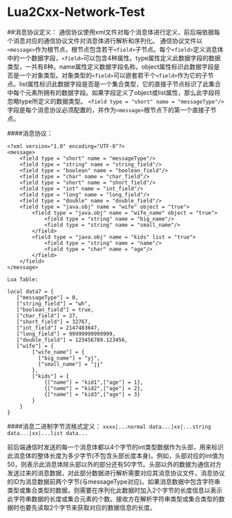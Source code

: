 Lua2Cxx-Network-Test
====================

##消息协议定义：
通信协议使用xml文件对每个消息体进行定义，前后端依据每个消息对应的通信协议文件对消息体进行解析和序列化。
通信协议文件以`<message>`作为根节点，根节点包含若干`<field>`子节点。每个`<field>`定义消息体中的一个数据字段，`<field>`可以包含4种属性。type属性定义此数据字段的数据类型，一共有8种。name属性定义数据字段名称。object属性标识此数据字段是否是一个对象类型。对象类型的`<field>`可以嵌套若干个`<field>`作为它的子节点。list属性标识此数据字段是否是一个集合类型，它的直接子节点标识了此集合中每个元素所拥有的数据字段。如果字段定义了object或list属性，那么此字段将忽略type所定义的数据类型。
```<field type = "short" name = "messageType"/>```字段是每个消息协议必须配置的，并作为`<message>`根节点下的第一个直接子节点。

####消息协议：
```
<?xml version="1.0" encoding="UTF-8"?>
<message>
    <field type = "short" name = "messageType"/>
    <field type = "string" name = "string_field"/>
    <field type = "boolean" name = "boolean_field"/>
    <field type = "char" name = "char_field"/>
    <field type = "short" name = "short_field"/>
    <field type = "int" name = "int_field"/>
    <field type = "long" name = "long_field"/>
    <field type = "double" name = "double_field"/>
    <field type = "java.obj" name = "wife" object = "true">
        <field type = "java.obj" name = "wife_name" object = "true">
            <field type = "string" name = "big_name"/>
            <field type = "string" name = "small_name"/>
        </field>
        <field type = "java.obj" name = "kids" list = "true">
            <field type = "string" name = "name"/>
            <field type = "char" name = "age"/>
        </field> 
    </field>
</message>

Lua Table:

local data7 = {
   ["messageType"] = 0,
   ["string_field"] = "wh",
   ["boolean_field"] = true,
   ["char_field"] = 27,
   ["short_field"] = 32767,
   ["int_field"] = 2147483647,
   ["long_field"] = 99999999999999,
   ["double_field"] = 123456789.123456,
   ["wife"] = {
        ["wife_name"] = {
          ["big_name"] = "yj",
          ["small_name"] = "jj"
        },
        ["kids"] = {
            {["name"] = "kid1",["age"] = 1},
            {["name"] = "kid2",["age"] = 2},
            {["name"] = "kid3",["age"] = 3}
        }
    }
}
```
####消息二进制字节流格式定义：
```xxxx|...normal data...|xx|...string data...|xx|...list data...```

前后端通信时发送的每一个消息体都以4个字节的int类型数据作为头部，用来标识此消息体的整体长度为多少字节(不包含头部长度本身)。例如，头部对应的int值为50，则表示此消息体除头部以外的部分还有50字节。头部以外的数据为通信对方发送过来的消息数据，对此部分数据进行解析需要对应其消息协议文件，消息协议的ID为消息数据前两个字节(与messageType对应)。如果消息数据中包含字符串类型或集合类型的数据，则需要在序列化此数据时加入2个字节的长度信息以表示此字符串数据的长度或集合元素的个数。接收方在解析字符串类型或集合类型的数据时也要先读取2个字节来获取对应的数据信息的长度。


